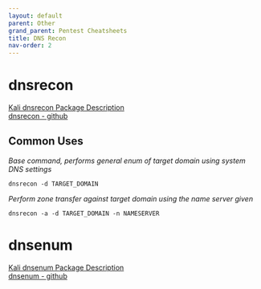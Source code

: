 ```yaml
---
layout: default
parent: Other
grand_parent: Pentest Cheatsheets
title: DNS Recon
nav-order: 2
---
```


**dnsrecon**
========

[Kali dnsrecon Package Description](https://tools.kali.org/information-gathering/dnsrecon)  
[dnsrecon - github](https://github.com/darkoperator/dnsrecon)

**Common Uses**
---------------

_Base command, performs general enum of target domain using system DNS settings_

```
dnsrecon -d TARGET_DOMAIN
```

_Perform zone transfer against target domain using the name server given_

```
dnsrecon -a -d TARGET_DOMAIN -n NAMESERVER
```

**dnsenum**
========

[Kali dnsenum Package Description](https://tools.kali.org/information-gathering/dnsenum)  
[dnsenum - github](https://github.com/fwaeytens/dnsenum)
